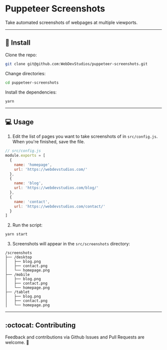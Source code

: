 # Puppeteer Screenshots

Take automated screenshots of webpages at multiple viewports.

---

## 🔧 Install

Clone the repo:

```bash
git clone git@github.com:WebDevStudios/puppeteer-screenshots.git
```

Change directories:
```bash
cd puppeteer-screenshots
```

Install the dependencies:

```bash
yarn
```

---

## 💻 Usage

1. Edit the list of pages you want to take screenshots of in `src/config.js`. When you're finished, save the file.

```js
// src/config.js
module.exports = [
  {
    name: 'homepage',
    url: 'https://webdevstudios.com/'
  },
  {
    name: 'blog',
    url: 'https://webdevstudios.com/blog/'
  },
  {
    name: 'contact',
    url: 'https://webdevstudios.com/contact/'
  }
]
```

2. Run the script:

```bash
yarn start
```

3. Screenshots will appear in the `src/screenshots` directory:

```text
/screenshots
├── /desktop
│   ├── blog.png
│   ├── contact.png
│   └── homepage.png
├── /mobile
│   ├── blog.png
│   ├── contact.png
│   └── homepage.png
├── /tablet
│   ├── blog.png
│   ├── contact.png
│   └── homepage.png
```

---

## :octocat: Contributing

Feedback and contributions via Github Issues and Pull Requests are welcome. 🍻

